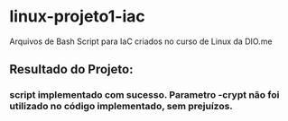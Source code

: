 # linux-projeto1-iac
Arquivos de Bash Script para IaC criados no curso de Linux da DIO.me


## Resultado do Projeto:
### script implementado com sucesso. Parametro -crypt não foi utilizado no código implementado, sem prejuízos.  
